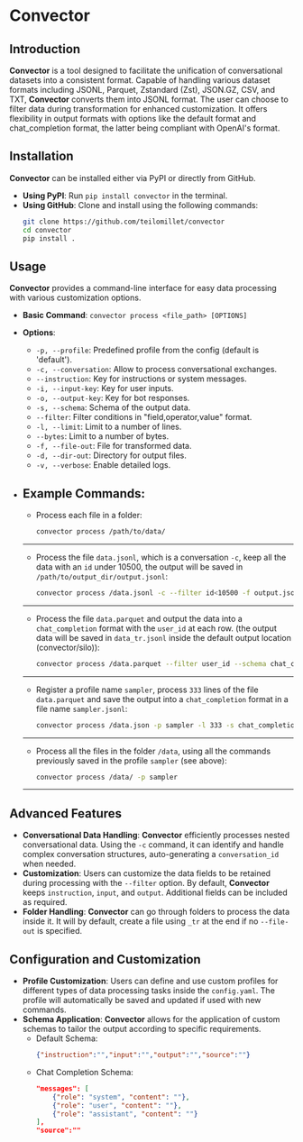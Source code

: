 
# Convector

## Introduction
**Convector** is a tool designed to facilitate the unification of conversational datasets into a consistent format. Capable of handling various dataset formats including JSONL, Parquet, Zstandard (Zst), JSON.GZ, CSV, and TXT, **Convector** converts them into JSONL format. The user can choose to filter data during transformation for enhanced customization. It offers flexibility in output formats with options like the default format and chat_completion format, the latter being compliant with OpenAI's format.

## Installation
**Convector** can be installed either via PyPI or directly from GitHub.

- **Using PyPI**: Run `pip install convector` in the terminal.
- **Using GitHub**: Clone and install using the following commands:
  ```bash
  git clone https://github.com/teilomillet/convector
  cd convector
  pip install .
  ```

## Usage
**Convector** provides a command-line interface for easy data processing with various customization options.

- **Basic Command**: `convector process <file_path> [OPTIONS]`
- **Options**:
  - `-p, --profile`: Predefined profile from the config (default is 'default').
  - `-c, --conversation`: Allow to process conversational exchanges.
  - `--instruction`: Key for instructions or system messages.
  - `-i, --input-key`: Key for user inputs.
  - `-o, --output-key`: Key for bot responses.
  - `-s, --schema`: Schema of the output data.
  - `--filter`: Filter conditions in "field,operator,value" format.
  - `-l, --limit`: Limit to a number of lines.
  - `--bytes`: Limit to a number of bytes.
  - `-f, --file-out`: File for transformed data.
  - `-d, --dir-out`: Directory for output files.
  - `-v, --verbose`: Enable detailed logs.

- **Example Commands**: 
  ---------------------------------------
  - Process each file in a folder:
    ```bash
    convector process /path/to/data/
    ```
  ---------------------------------------
  - Process the file `data.jsonl`, which is a conversation `-c`, keep all the data with an `id` under 10500, the output will be saved in `/path/to/output_dir/output.jsonl`:
    ```bash
    convector process /data.jsonl -c --filter id<10500 -f output.jsonl -d /output_dir/
    ```
  ---------------------------------------
  - Process the file `data.parquet` and output the data into a `chat_completion` format with the `user_id` at each row. (the output data will be saved in `data_tr.jsonl` inside the default output location (convector/silo)):
    ```bash
    convector process /data.parquet --filter user_id --schema chat_completion
    ```
  ---------------------------------------
  - Register a profile name `sampler`, process `333` lines of the file `data.parquet` and save the output into a `chat_completion` format in a file name `sampler.jsonl`:
    ```bash
    convector process /data.json -p sampler -l 333 -s chat_completion -f sampler.jsonl
    ```
  ---------------------------------------
  - Process all the files in the folder `/data`, using all the commands previously saved in the profile `sampler` (see above):
    ```bash
    convector process /data/ -p sampler
    ```
  ---------------------------------------

## Advanced Features
- **Conversational Data Handling**: **Convector** efficiently processes nested conversational data. Using the `-c` command, it can identify and handle complex conversation structures, auto-generating a `conversation_id` when needed.
- **Customization**: Users can customize the data fields to be retained during processing with the `--filter` option. By default, **Convector** keeps `instruction`, `input`, and `output`. Additional fields can be included as required.
- **Folder Handling**: **Convector** can go through folders to process the data inside it. It will by default, create a file using `_tr` at the end if no `--file-out` is specified.

## Configuration and Customization
- **Profile Customization**: Users can define and use custom profiles for different types of data processing tasks inside the `config.yaml`. The profile will automatically be saved and updated if used with new commands.
- **Schema Application**: **Convector** allows for the application of custom schemas to tailor the output according to specific requirements. 
  - Default Schema:
    ```json
    {"instruction":"","input":"","output":"","source":""}
    ```
  - Chat Completion Schema:
    ```json
    "messages": [
        {"role": "system", "content": ""},
        {"role": "user", "content": ""},
        {"role": "assistant", "content": ""}
    ],
    "source":""
    ```
